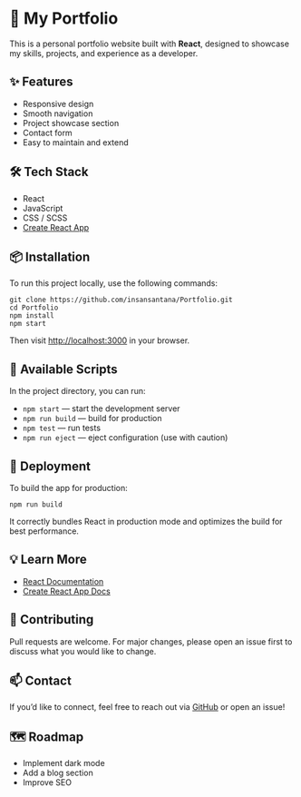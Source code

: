 # 🚀 My Portfolio

This is a personal portfolio website built with **React**, designed to showcase my skills, projects, and experience as a developer.

## ✨ Features

- Responsive design
- Smooth navigation
- Project showcase section
- Contact form
- Easy to maintain and extend

## 🛠️ Tech Stack

- React
- JavaScript
- CSS / SCSS
- [Create React App](https://create-react-app.dev/)

## 📦 Installation

To run this project locally, use the following commands:

    git clone https://github.com/insansantana/Portfolio.git
    cd Portfolio
    npm install
    npm start

Then visit [http://localhost:3000](http://localhost:3000) in your browser.

## 🔨 Available Scripts

In the project directory, you can run:

- `npm start` — start the development server
- `npm run build` — build for production
- `npm test` — run tests
- `npm run eject` — eject configuration (use with caution)

## 📄 Deployment

To build the app for production:

    npm run build

It correctly bundles React in production mode and optimizes the build for best performance.

## 💡 Learn More

- [React Documentation](https://reactjs.org/)
- [Create React App Docs](https://create-react-app.dev/docs/getting-started/)

## 🤝 Contributing

Pull requests are welcome. For major changes, please open an issue first to discuss what you would like to change.

## 📫 Contact

If you’d like to connect, feel free to reach out via [GitHub](https://github.com/insansantana) or open an issue!

## 🗺️ Roadmap

- Implement dark mode
- Add a blog section
- Improve SEO
